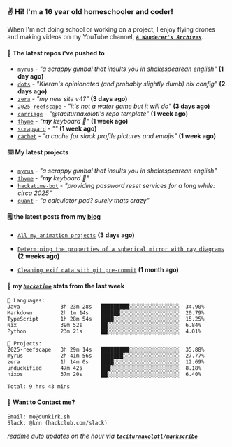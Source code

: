 ### ✌️ Hi! I'm a 16 year old homeschooler and coder!

When I'm not doing school or working on a project, I enjoy flying drones and making videos on my YouTube channel, [**_`A Wanderer's Archives`_**](https://youtube.com/@wanderer.archives).

#### 👷 The latest repos i've pushed to

- [`myrus`](https://github.com/taciturnaxolotl/myrus) - _"a scrappy gimbal that insults you in shakespearean english"_ **(1 day ago)**
- [`dots`](https://github.com/taciturnaxolotl/dots) - _"Kieran's opinionated (and probably slightly dumb) nix config"_ **(2 days ago)**
- [`zera`](https://github.com/taciturnaxolotl/zera) - _"my new site v4?"_ **(3 days ago)**
- [`2025-reefscape`](https://github.com/df1317/2025-reefscape) - _"it's not a water game but it will do"_ **(3 days ago)**
- [`carriage`](https://github.com/taciturnaxolotl/carriage) - _"@taciturnaxolotl's repo template"_ **(1 week ago)**
- [`thyme`](https://github.com/taciturnaxolotl/thyme) - _"**my** keyboard 🫶"_ **(1 week ago)**
- [`scrapyard`](https://github.com/hackclub/scrapyard) - _""_ **(1 week ago)**
- [`cachet`](https://github.com/taciturnaxolotl/cachet) - _"a cache for slack profile pictures and emojis"_ **(1 week ago)**

#### ⌨️ My latest projects

- [`myrus`](https://github.com/taciturnaxolotl/myrus) - _"a scrappy gimbal that insults you in shakespearean english"_
- [`thyme`](https://github.com/taciturnaxolotl/thyme) - _"**my** keyboard 🫶"_
- [`hackatime-bot`](https://github.com/taciturnaxolotl/hackatime-bot) - _"providing password reset services for a long while: circa 2025"_
- [`quant`](https://github.com/taciturnaxolotl/quant) - _"a calculator pad? surely thats crazy"_

#### 🗒️ the latest posts from my [blog](https://dunkirk.sh)

- [`All my animation projects`](https://dunkirk.sh/blog/my-animations/) **(3 days ago)**

- [`Determining the properties of a spherical mirror with ray diagrams`](https://dunkirk.sh/blog/spherical-ray-diagrams/) **(2 weeks ago)**

- [`Cleaning exif data with git pre-commit`](https://dunkirk.sh/blog/remove-exif-git-hook/) **(1 month ago)**



#### 📡 my [_`hackatime`_](https://waka.hackclub.com) stats from the last week

```text
💾 Languages:
Java             3h 23m 28s   █████████░░░░░░░░░░░░░░░░  34.90%
Markdown         2h 1m 14s    ██████░░░░░░░░░░░░░░░░░░░  20.79%
TypeScript       1h 28m 54s   ████░░░░░░░░░░░░░░░░░░░░░  15.25%
Nix              39m 52s      ██░░░░░░░░░░░░░░░░░░░░░░░  6.84%
Python           23m 21s      ██░░░░░░░░░░░░░░░░░░░░░░░  4.01%

💼 Projects:
2025-reefscape   3h 29m 14s   █████████░░░░░░░░░░░░░░░░  35.88%
myrus            2h 41m 56s   ███████░░░░░░░░░░░░░░░░░░  27.77%
zera             1h 14m 0s    ████░░░░░░░░░░░░░░░░░░░░░  12.69%
unduckified      47m 42s      ███░░░░░░░░░░░░░░░░░░░░░░  8.18%
nixos            37m 20s      ██░░░░░░░░░░░░░░░░░░░░░░░  6.40%

Total: 9 hrs 43 mins
```

#### 📮 Want to Contact me?

```text
Email: me@dunkirk.sh
Slack: @krn (hackclub.com/slack)
```

_readme auto updates on the hour via [**`taciturnaxolotl/markscribe`**](https://github.com/taciturnaxolotl/markscribe)_
